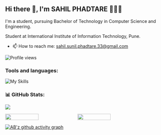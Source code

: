 
<!--
**IamsahilPhadtare/IamsahilPhadtare** is a ✨ _special_ ✨ repository because its `README.md` (this file) appears on your GitHub profile.

Here are some ideas to get you started:

- 🔭 I’m currently working on ...
- 🌱 I’m currently learning ...
- 👯 I’m looking to collaborate on ...
- 🤔 I’m looking for help with ...
- 💬 Ask me about ...
- 📫 How to reach me: ...
- 😄 Pronouns: ...
- ⚡ Fun fact: ...
-->


## Hi there 👋, I'm SAHIL PHADTARE 👩🏻‍💻
I'm a student, pursuing Bachelor of Technology in Computer Science and Engineering.

Student at International Institute of Information Technology, Pune.

- 📫 How to reach me: sahil.sunil.phadtare.33@gmail.com

![Profile views](https://gpvc.arturio.dev/IamsahilPhadtare)  



<h3 align="left">Tools and languages: </h3>

![My Skills](https://skillicons.dev/icons?i=html,css,js,php,c,cpp,py,)

### 📊 GitHub Stats:

![](https://github-readme-stats.vercel.app/api/top-langs/?username=IamsahilPhadtare&theme=gotham&hide_border=false&include_all_commits=false&count_private=false&layout=compact)

<div style="display: flex; flex-direction: row;">

<img width="46%" src="https://github-readme-stats.vercel.app/api?username=IamsahilPhadtare&theme=gotham&hide_border=false&include_all_commits=false&count_private=false" />

<img width="46%" src="https://github-readme-streak-stats.herokuapp.coIamsahilPhadtare&theme=gotham&hide_border=false" />

</div>

[![AB'z github activity graph](https://activity-graph.herokuapp.com/graph?username=IamsahilPhadtare&theme=gotham)](https://github.com/IamsahilPhadtare)
